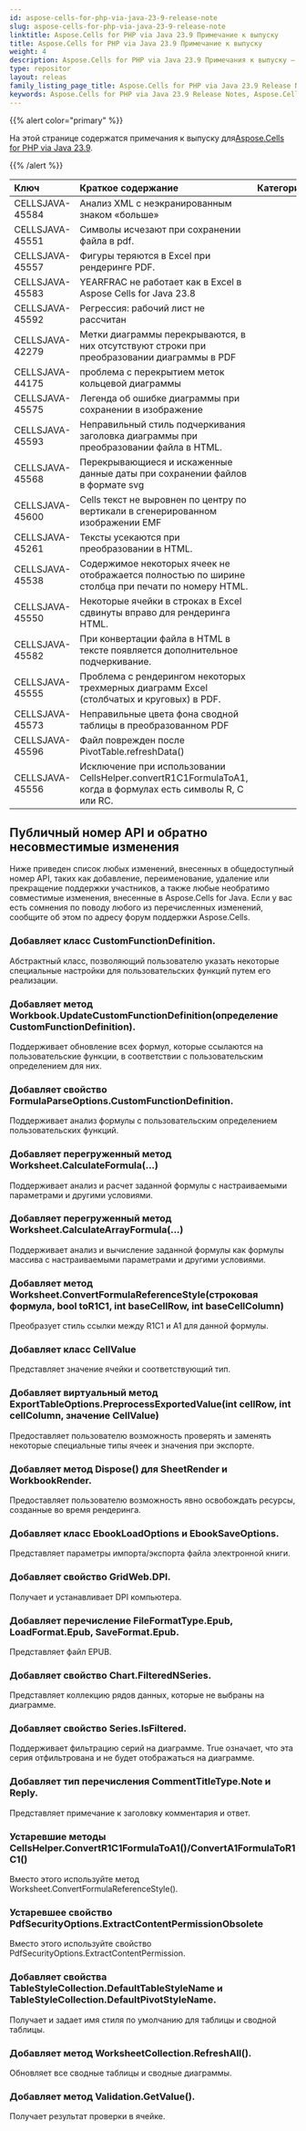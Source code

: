 ```yaml
---
id: aspose-cells-for-php-via-java-23-9-release-note
slug: aspose-cells-for-php-via-java-23-9-release-note
linktitle: Aspose.Cells for PHP via Java 23.9 Примечание к выпуску
title: Aspose.Cells for PHP via Java 23.9 Примечание к выпуску
weight: 4
description: Aspose.Cells for PHP via Java 23.9 Примечания к выпуску – последние улучшения, новые функции и исправления.
type: repositor
layout: releas
family_listing_page_title: Aspose.Cells for PHP via Java 23.9 Release Note
keywords: Aspose.Cells for PHP via Java 23.9 Release Notes, Aspose.Cells for PHP via Java 23.9 updates and fixe
---
```

{{% alert color="primary" %}}

 На этой странице содержатся примечания к выпуску для[Aspose.Cells for PHP via Java 23.9](https://releases.aspose.com/cells/php/new-releases/aspose.cells-for-php-via-java-23.9/).

{{% /alert %}}

|**Ключ**|**Краткое содержание**|**Категория**|
| :- | :- | :- |
|CELLSJAVA-45584| Анализ XML с неэкранированным знаком «больше»|
|CELLSJAVA-45551|Символы исчезают при сохранении файла в pdf.|
|CELLSJAVA-45557|Фигуры теряются в Excel при рендеринге PDF.|
|CELLSJAVA-45583|YEARFRAC не работает как в Excel в Aspose Cells for Java 23.8|
|CELLSJAVA-45592|Регрессия: рабочий лист не рассчитан|
|CELLSJAVA-42279|Метки диаграммы перекрываются, в них отсутствуют строки при преобразовании диаграммы в PDF|
|CELLSJAVA-44175| проблема с перекрытием меток кольцевой диаграммы|
|CELLSJAVA-45575|Легенда об ошибке диаграммы при сохранении в изображение|
|CELLSJAVA-45593|Неправильный стиль подчеркивания заголовка диаграммы при преобразовании файла в HTML.|
|CELLSJAVA-45568|Перекрывающиеся и искаженные данные даты при сохранении файлов в формате svg|
|CELLSJAVA-45600|Cells текст не выровнен по центру по вертикали в сгенерированном изображении EMF|
|CELLSJAVA-45261|Тексты усекаются при преобразовании в HTML.|
|CELLSJAVA-45538| Содержимое некоторых ячеек не отображается полностью по ширине столбца при печати по номеру HTML.|
|CELLSJAVA-45550|Некоторые ячейки в строках в Excel сдвинуты вправо для рендеринга HTML.|
|CELLSJAVA-45582|При конвертации файла в HTML в тексте появляется дополнительное подчеркивание.|
|CELLSJAVA-45555|Проблема с рендерингом некоторых трехмерных диаграмм Excel (столбчатых и круговых) в PDF.|
|CELLSJAVA-45573|Неправильные цвета фона сводной таблицы в преобразованном PDF|
|CELLSJAVA-45596|Файл поврежден после PivotTable.refreshData()|
|CELLSJAVA-45556|Исключение при использовании CellsHelper.convertR1C1FormulaToA1, когда в формулах есть символы R, C или RC.|

##  **Публичный номер API и обратно несовместимые изменения**

Ниже приведен список любых изменений, внесенных в общедоступный номер API, таких как добавление, переименование, удаление или прекращение поддержки участников, а также любые необратимо совместимые изменения, внесенные в Aspose.Cells for Java. Если у вас есть сомнения по поводу любого из перечисленных изменений, сообщите об этом по адресу форум поддержки Aspose.Cells.

###  **Добавляет класс CustomFunctionDefinition.**

Абстрактный класс, позволяющий пользователю указать некоторые специальные настройки для пользовательских функций путем его реализации.

###  **Добавляет метод Workbook.UpdateCustomFunctionDefinition(определение CustomFunctionDefinition).**

Поддерживает обновление всех формул, которые ссылаются на пользовательские функции, в соответствии с пользовательским определением для них.

###  **Добавляет свойство FormulaParseOptions.CustomFunctionDefinition.**

Поддерживает анализ формулы с пользовательским определением пользовательских функций.

###  **Добавляет перегруженный метод Worksheet.CalculateFormula(...)**

Поддерживает анализ и расчет заданной формулы с настраиваемыми параметрами и другими условиями.

###  **Добавляет перегруженный метод Worksheet.CalculateArrayFormula(...)**

Поддерживает анализ и вычисление заданной формулы как формулы массива с настраиваемыми параметрами и другими условиями.

###  **Добавляет метод Worksheet.ConvertFormulaReferenceStyle(строковая формула, bool toR1C1, int baseCellRow, int baseCellColumn)**

Преобразует стиль ссылки между R1C1 и A1 для данной формулы.

###  **Добавляет класс CellValue**

Представляет значение ячейки и соответствующий тип.

###  **Добавляет виртуальный метод ExportTableOptions.PreprocessExportedValue(int cellRow, int cellColumn, значение CellValue)**

Предоставляет пользователю возможность проверять и заменять некоторые специальные типы ячеек и значения при экспорте.

###  **Добавляет метод Dispose() для SheetRender и WorkbookRender.**

Предоставляет пользователю возможность явно освобождать ресурсы, созданные во время рендеринга.

###  **Добавляет класс EbookLoadOptions и EbookSaveOptions.**

Представляет параметры импорта/экспорта файла электронной книги.

###  **Добавляет свойство GridWeb.DPI.**

Получает и устанавливает DPI компьютера.

###  **Добавляет перечисление FileFormatType.Epub, LoadFormat.Epub, SaveFormat.Epub.**

Представляет файл EPUB.

###  **Добавляет свойство Chart.FilteredNSeries.**

Представляет коллекцию рядов данных, которые не выбраны на диаграмме.

###  **Добавляет свойство Series.IsFiltered.**

Поддерживает фильтрацию серий на диаграмме. True означает, что эта серия отфильтрована и не будет отображаться на диаграмме.

###  **Добавляет тип перечисления CommentTitleType.Note и Reply.**

Представляет примечание к заголовку комментария и ответ.

###  **Устаревшие методы CellsHelper.ConvertR1C1FormulaToA1()/ConvertA1FormulaToR1C1()**

Вместо этого используйте метод Worksheet.ConvertFormulaReferenceStyle().

###  **Устаревшее свойство PdfSecurityOptions.ExtractContentPermissionObsolete**

Вместо этого используйте свойство PdfSecurityOptions.ExtractContentPermission.

###  **Добавляет свойства TableStyleCollection.DefaultTableStyleName и TableStyleCollection.DefaultPivotStyleName.**

Получает и задает имя стиля по умолчанию для таблицы и сводной таблицы.

###  **Добавляет метод WorksheetCollection.RefreshAll().**

Обновляет все сводные таблицы и сводные диаграммы.

###  **Добавляет метод Validation.GetValue().**

Получает результат проверки в ячейке.
